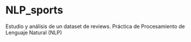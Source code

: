 # NLP_sports
Estudio y análisis de un dataset de reviews. Práctica de Procesamiento de Lenguaje Natural (NLP)
